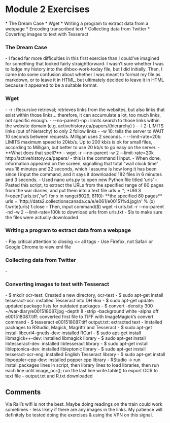<h1>Module 2 Exercises</h1>
* The Dream Case
* Wget
* Writing a program to extract data from a webpage
* Encoding transcribed text
* Collecting data from Twitter
* Coverting images to text with Tesseract

<h3>The Dream Case</h3>
- I faced far more difficulties in this first exercise than I could’ve imagined for something that looked fairly straightforward. I wasn’t sure whether I was to lodge my history into the dhbox-work-today file, but I did initially. Then, I came into some confusion about whether I was meant to format my file as markdown, or to leave it in HTML, but ultimately decided to leave it in HTML because it appeared to be a suitable format. 


<h3>Wget</h3>
- -r : Recursive retrieval; retrieves links from the websites, but also links that exist within those links… therefore, it can accumulate a lot, too much links, not specific enough. 
- --no-parent/-np : limits search to those links within the website domain (e.g. activehistory.ca/papers/(hierarchy) ) 
- -l 2: LIMITS links (out of hierarchy) to only 2 follow links
- -w 10: tells the server to WAIT 10 seconds between requests. Milligan uses 2 seconds. 
- --limit-rate=20k: LIMITS maximum speed to 20kb/s. Up to 200 kb/s is ok for small files, according to Milligan, but better to use 20 kb/s to go easy on the server. 
- **What does that spell?**
  -  wget -r --no-parent -w 2 --limit-rate=20k http://activehistory.ca/papers/ - this is the command I input.
- When done, information appeared on the screen, signalling that total “wall clock time” was 18 minutes and 22 seconds, which I assume is how long it has been since I input the command, and it says it downloaded 182 files in 6 minutes and 3 seconds.
- Used nano urls.py to open new Python file titled ‘urls’ 
- Pasted this script, to extract the URLs from the specified range of 80 pages from the war diaries, and put them into a text file
urls = '';  *URLS 
f=open('urls.txt','w') 
for x in range(8029, 8110): **the specified 80 pages**
    urls = 'http://data2.collectionscanada.ca/e/e061/e00151%d.jpg\n' % (x)
    f.write(urls)
f.close
- Then, input command($) wget -i urls.txt -r --no-parent -nd -w 2 --limit-rate=100k to download urls from urls.txt
- $ls to make sure the files were actually downloaded

<h3>Writing a program to extract data from a webpage</h3>
- Pay critical attention to closing <> all tags
- Use Firefox, not Safari or Google Chrome to view xml file

<h3>Collecting data from Twitter</h3>
- 

<h3>Converting images to text with Tesseract</h3>
- $ mkdir ocr-test: Created a new directory, ocr-test 
- $ sudo apt-get install tesseract-ocr: installed Tesseract into DH Box
- $ sudo apt-get update: updated package lists for outdated packages
- $ convert -density 300 ~/war-diary/e001518087.jpg -depth 8 -strip -background white -alpha off e001518087.tiff: converted first file to TIFF with ImageMagick’s convert command
- $ tesseract e001518087.tiff output.txt: extracted text
- Installed packages to RStudio, Magick, Magrittr and Tesseract
- $ sudo apt-get install libcurl4-gnutls-dev: installed RCurl
- $ sudo apt-get install libmagick++-dev: installed libmagick library
- $ sudo apt-get install libtesseract-dev: installed libtesseract library
- $ sudo apt-get install libleptonica-dev: installed libleptonic library
- $ sudo apt-get install tesseract-ocr-eng: installed English Tesseract library
- $ sudo apt-get install libpoppler-cpp-dev: installed popper cpp library
- RStudio -> run install.packages lines in script, then library lines to load libraries, then run each line until image_ocr(); run the last line write.table() to export OCR to text file
- output.txt and R.txt downloaded


<h2>Comments</h2>
Via Rail’s wifi is not the best. Maybe doing readings on the train could work sometimes - less likely if there are any images in the links. My patience will definitely be tested doing the exercises & using the VPN on this signal. 
